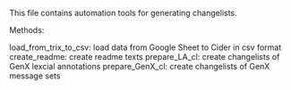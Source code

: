 This file contains automation tools for generating changelists.

Methods:

load_from_trix_to_csv: load data from Google Sheet to Cider in csv format
create_readme: create readme texts
prepare_LA_cl: create changelists of GenX lexcial annotations
prepare_GenX_cl: create changelists of GenX message sets
